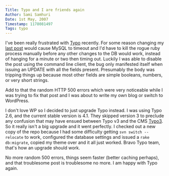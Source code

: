 ```yaml
---
Title: Typo and I are friends again
Author: Sami Samhuri
Date: 1st May, 2007
Timestamp: 1178081497
Tags: typo
---
```


<p>I've been really frustrated with <a href="http://www.typosphere.org/">Typo</a> recently. For some reason changing my <a href="/posts/2007/04/funny-how-code-can-be-beautiful">last post</a> would cause MySQL to timeout and I'd have to kill the rogue ruby process manually before any other changes to the DB would work, instead of hanging for a minute or two then timing out. Luckily I was able to disable the post using the command line client, the bug only manifested itself when issuing an UPDATE with all the fields present. Presumably the body was tripping things up because most other fields are simple booleans, numbers, or very short strings.

Add to that the random HTTP 500 errors which were very noticeable while I was trying to fix that post and I was about to write my own blog or switch to WordPress.

I don't love WP so I decided to just upgrade Typo instead. I was using Typo 2.6, and the current stable version is 4.1. They skipped version 3 to preclude any confusion that may have ensued between Typo v3 and the CMS <a href="http://typo3.com/">Typo3</a>. So it really isn't a big upgrade and it went perfectly. I checked out a new copy of the repo because I had some difficulty getting <code>svn switch --relocate</code> to work, configured the database settings and issued a <code>rake db:migrate</code>, copied my theme over and it all just worked. Bravo Typo team, that's how an upgrade should work.

No more random 500 errors, things seem faster (better caching perhaps), and that troublesome post is troublesome no more. I am happy with Typo again.

